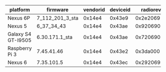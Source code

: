 platform           | firmware        | vendorid | deviceid | radiorev   | chipnum | chiprev | chippackage | corerev | boardid | boardvendor | boardrev | driverrev | ucoderev  | bus | phytype | phyrev | anarev | nvramrev
------------------ | --------------- | -------- | -------- | ---------- | ------- | ------- | ----------- | ------- | ------- | ----------- | -------- | --------- | --------- | --- | ------- | ------ | ------ | --------
Nexus 6P           | 7_112_201_3_sta |   0x14e4 |   0x43e9 |   0x2e2069 |  0x4358 |     0x3 |         0x2 |    0x30 |   0x7a1 |      0x14e4 |     P100 | 0x770c903 | 0x3c3013d | 0x0 |     0xb |   0x11 |    0x0 |   500210
Nexus 5            | 6_37_34_43      |   0x14e4 |   0x43ae | 0x92069000 |  0x4339 |     0x1 |         0x2 |    0x2e |   0x6b6 |      0x14e4 |     P106 | 0x625222b | 0x3570411 | 0x0 |     0xb |    0x6 |    0x0 |        0
Galaxy S4 GT-I9505 | 6.30.171.1_sta	 |   0x14e4 |   0x43ae | 0x72069000 |  0x4335 |     0x1 |         0x0 |    0x2c |   0x64b |      0x14e4 |     P500 |   0x61eab | 0x32801b3 | 0x0 |     0xb |    0x5 |    0x0 |      0x0
Raspberry Pi 3     | 7.45.41.46      |   0x14e4 |   0x43e2 |   0x3da000 |  0xa9a6 |     0x1 |         0x4 |    0x27 |   0x726 |      0x14e4 |     P101 | 0x72d292e | 0x413080c | 0x0 |     0xc |    0x0 |    0x0 |      0x0
Nexus 6            | 7.35.101.5      |   0x14e4 |   0x43ec |   0x292069 |  0x4356 |     0x2 |         0x2 |    0x30 |   0x732 |      0x14e4 |     P101 | 0x7236505 | 0x3c3013c | 0x0 |     0xb |   0x11 |    0x0 |  0x5b2b4

